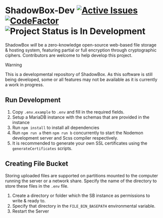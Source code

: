 # ShadowBox-Dev [![Active Issues](https://app.deepsource.com/gh/Wriar/ShadowBox.svg/?label=active+issues&show_trend=true&token=5APRnpsK93ZKzHm3t9ZQKgp8)](https://app.deepsource.com/gh/Wriar/ShadowBox-Dev/?ref=repository-badge) [![CodeFactor](https://www.codefactor.io/repository/github/wriar/shadowbox/badge?s=892deaf91df08db750f4974dfa5b688e8cdcc423)](https://www.codefactor.io/repository/github/wriar/shadowbox-dev) ![Project Status is In Development](https://img.shields.io/badge/Project%20Status-In%20Development-yellow)
ShadowBox *will* be a zero-knowledge open-source web-based file storage & hosting system, featuring partial or full encryption through cryptographic ciphers. Contributors are welcome to help develop this project.
> [!WARNING]  
> This is a developmental repository of ShadowBox. As this software is still being developed, some or all features may not be available as it is currently a work in progress.

## Run Development
1. Copy ``.env.example`` to ``.env`` and fill in the required fields.
2. Setup a MariaDB instance with the schemas that are provided in the instance
3. Run ``npm install`` to install all dependencies
4. Run ``npm run a`` then ``npm run b`` concurrently to start the Nodemon development server and Scss compiler respectively.
5. It is recommended to generate your own SSL certificates using the ``generateCertificates`` scripts.

## Creating File Bucket
Storing uploaded files are supported on partitions mounted to the computer running the server or a network share. Specify the name of the directory to store these files in the ``.env`` file.
1. Create a directory or folder which the SB instance as permissions to write & ready to.
2. Specify that directory in the ``FILE_BIN_BASEPATH`` environmental variable.
3. Restart the Server
